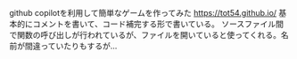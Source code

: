 github copilotを利用して簡単なゲームを作ってみた
https://tot54.github.io/
基本的にコメントを書いて、コード補完する形で書いている。
ソースファイル間で関数の呼び出しが行われているが、ファイルを開いていると使ってくれる。名前が間違っていたりもするが...